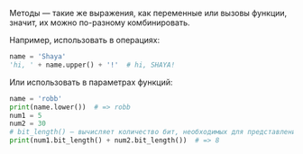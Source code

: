 
Методы — такие же выражения, как переменные или вызовы функции, значит, их можно по-разному комбинировать.

Например, использовать в операциях:

```python
name = 'Shaya'
'hi, ' + name.upper() + '!'  # hi, SHAYA!
```

Или использовать в параметрах функций:

```python
name = 'robb'
print(name.lower())  # => robb
num1 = 5
num2 = 30
# bit_length() — вычисляет количество бит, необходимых для представления числа в двоичном виде
print(num1.bit_length() + num2.bit_length())  # => 8
```

